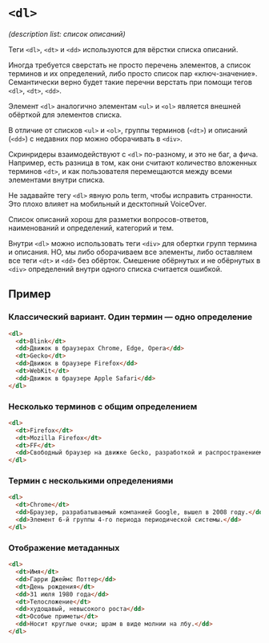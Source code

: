 # `<dl>`

_(description list: список описаний)_

Теги `<dl>`, `<dt>` и `<dd>` используются для вёрстки списка описаний.

Иногда требуется сверстать не просто перечень элементов, а список терминов и их определений, либо просто список пар «ключ-значение». Семантически верно будет такие перечни верстать при помощи тегов `<dl>`, `<dt>`, `<dd>`.

Элемент `<dl>` аналогично элементам `<ul>` и `<ol>` является внешней обёрткой для элементов списка.

В отличие от списков `<ul>` и `<ol>`, группы терминов (`<dt>`) и описаний (`<dd>`) с недавних пор можно оборачивать в `<div>`.

Скринридеры взаимодействуют с `<dl>` по-разному, и это не баг, а фича. Например, есть разница в том, как они считают количество вложенных терминов `<dt>`, и как пользователя перемещаются между всеми элементами внутри списка.

Не задавайте тегу `<dl>` явную роль term, чтобы исправить странности. Это плохо влияет на мобильный и десктопный VoiceOver.

Список описаний хорош для разметки вопросов-ответов, наименований и определений, категорий и тем.

Внутри `<dl>` можно использовать теги `<div>` для обертки групп термина и описания. НО, мы либо оборачиваем все элементы, либо оставляем все теги `<dt>` и `<dd>` без обёрток. Смешение обёрнутых и не обёрнутых в `<div>` определений внутри одного списка считается ошибкой.

## Пример

### Классический вариант. Один термин — одно определение

```html
<dl>
  <dt>Blink</dt>
  <dd>Движок в браузерах Chrome, Edge, Opera</dd>
  <dt>Gecko</dt>
  <dd>Движок в браузере Firefox</dd>
  <dt>WebKit</dt>
  <dd>Движок в браузере Apple Safari</dd>
</dl>
```

### Несколько терминов с общим определением

```html
<dl>
  <dt>Firefox</dt>
  <dt>Mozilla Firefox</dt>
  <dt>FF</dt>
  <dd>Свободный браузер на движке Gecko, разработкой и распространением которого занимается Mozilla Corporation.</dd>
</dl>
```

### Термин с несколькими определениями

```html
<dl>
  <dt>Chrome</dt>
  <dd>Браузер, разрабатываемый компанией Google, вышел в 2008 году.</dd>
  <dd>Элемент 6-й группы 4-го периода периодической системы.</dd>
</dl>
```

### Отображение метаданных

```html
<dl>
  <dt>Имя</dt>
  <dd>Гарри Джеймс Поттер</dd>
  <dt>День рождения</dt>
  <dd>31 июля 1980 года</dd>
  <dt>Телосложение</dt>
  <dd>худощавый, невысокого роста</dd>
  <dt>Особые приметы</dt>
  <dd>Носит круглые очки; шрам в виде молнии на лбу.</dd>
</dl>
```
